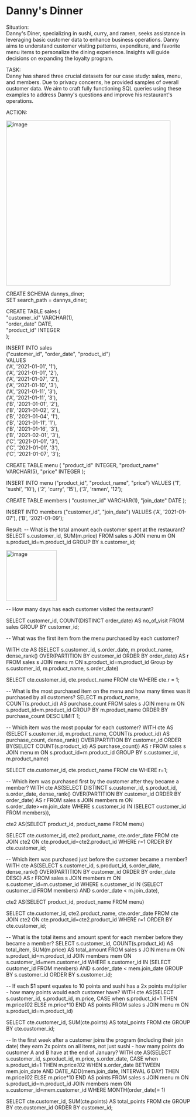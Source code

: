 # Danny's Dinner

Situation:  
Danny's Diner, specializing in sushi, curry, and ramen, seeks assistance in leveraging basic customer data to enhance business operations. Danny aims to understand customer visiting patterns, expenditure, and favorite menu items to personalize the dining experience. Insights will guide decisions on expanding the loyalty program.

TASK:  
Danny has shared three crucial datasets for our case study: sales, menu, and members. Due to privacy concerns, he provided samples of overall customer data. We aim to craft fully functioning SQL queries using these examples to address Danny's questions and improve his restaurant's operations.

ACTION:  

<img width="449" alt="image" src="https://github.com/Sweta-Sah/Case_Study-1--SQL/assets/132820867/f0a34e75-f759-47c5-a3d8-c5681d7c481e">  

CREATE SCHEMA dannys_diner;  
SET search_path = dannys_diner;  

CREATE TABLE sales (  
  "customer_id" VARCHAR(1),  
  "order_date" DATE,  
  "product_id" INTEGER  
);  

INSERT INTO sales  
  ("customer_id", "order_date", "product_id")  
VALUES  
  ('A', '2021-01-01', '1'),  
  ('A', '2021-01-01', '2'),  
  ('A', '2021-01-07', '2'),  
  ('A', '2021-01-10', '3'),  
  ('A', '2021-01-11', '3'),  
  ('A', '2021-01-11', '3'),  
  ('B', '2021-01-01', '2'),  
  ('B', '2021-01-02', '2'),  
  ('B', '2021-01-04', '1'),  
  ('B', '2021-01-11', '1'),  
  ('B', '2021-01-16', '3'),  
  ('B', '2021-02-01', '3'),  
  ('C', '2021-01-01', '3'),  
  ('C', '2021-01-01', '3'),  
  ('C', '2021-01-07', '3');  
   

CREATE TABLE menu (
  "product_id" INTEGER,
  "product_name" VARCHAR(5),
  "price" INTEGER
);

INSERT INTO menu
  ("product_id", "product_name", "price")
VALUES
  ('1', 'sushi', '10'),
  ('2', 'curry', '15'),
  ('3', 'ramen', '12');
  

CREATE TABLE members (
  "customer_id" VARCHAR(1),
  "join_date" DATE
);

INSERT INTO members
  ("customer_id", "join_date")
VALUES
  ('A', '2021-01-07'),
  ('B', '2021-01-09');

Result:
-- What is the total amount each customer spent at the restaurant?
SELECT s.customer_id, SUM(m.price)
FROM sales s
JOIN menu m
ON s.product_id=m.product_id
GROUP BY s.customer_id;

<img width="138" alt="image" src="https://github.com/Sweta-Sah/Case_Study-1--SQL/assets/132820867/1b836d61-30d0-4566-8c70-3ff72c6c2f2e">

-- How many days has each customer visited the restaurant?

SELECT customer_id, COUNT(DISTINCT order_date) AS no_of_visit
FROM sales
GROUP BY customer_id;

-- What was the first item from the menu purchased by each customer?

WITH cte AS (SELECT s.customer_id, s.order_date, m.product_name,
dense_rank() OVER(PARTITION BY customer_id ORDER BY order_date) AS r
FROM sales s
JOIN menu m
ON s.product_id=m.product_id
Group by s.customer_id, m.product_name, s.order_date)

SELECT cte.customer_id, cte.product_name
FROM cte
WHERE cte.r = 1;

-- What is the most purchased item on the menu and how many times was it purchased by all customers?
SELECT m.product_name, COUNT(s.product_id) AS purchase_count
FROM sales s
JOIN menu m
ON s.product_id=m.product_id
GROUP BY m.product_name
ORDER BY purchase_count DESC
LIMIT 1;

-- Which item was the most popular for each customer?
WITH cte AS (SELECT s.customer_id, m.product_name, COUNT(s.product_id) AS purchase_count,
dense_rank() OVER(PARTITION BY customer_id ORDER BY(SELECT COUNT(s.product_id) AS purchase_count)) AS r
FROM sales s
JOIN menu m
ON s.product_id=m.product_id
GROUP BY s.customer_id, m.product_name)

SELECT cte.customer_id, cte.product_name
FROM cte
WHERE r=1;

-- Which item was purchased first by the customer after they became a member?
WITH cte AS(SELECT DISTINCT s.customer_id, s.product_id, s.order_date,
dense_rank() OVER(PARTITION BY customer_id ORDER BY order_date) AS r
FROM sales s
JOIN members m
ON s.order_date>=m.join_date
WHERE s.customer_id IN (SELECT customer_id FROM members)),

cte2 AS(SELECT product_id, product_name FROM menu)

SELECT cte.customer_id, cte2.product_name, cte.order_date
FROM cte
JOIN cte2 ON cte.product_id=cte2.product_id
WHERE r=1
ORDER BY cte.customer_id;

-- Which item was purchased just before the customer became a member?
WITH cte AS(SELECT s.customer_id, s.product_id, s.order_date,
dense_rank() OVER(PARTITION BY customer_id ORDER BY order_date DESC) AS r
FROM sales s
JOIN members m
ON s.customer_id=m.customer_id
WHERE s.customer_id IN (SELECT customer_id FROM members) AND s.order_date < m.join_date),

cte2 AS(SELECT product_id, product_name FROM menu)

SELECT cte.customer_id, cte2.product_name, cte.order_date
FROM cte
JOIN cte2 ON cte.product_id=cte2.product_id
WHERE r=1
ORDER BY cte.customer_id;

-- What is the total items and amount spent for each member before they became a member?
SELECT s.customer_id, COUNT(s.product_id) AS total_item, SUM(m.price) AS total_amount
FROM sales s
JOIN menu m
ON s.product_id=m.product_id
JOIN members mem
ON s.customer_id=mem.customer_id
WHERE s.customer_id IN (SELECT customer_id FROM members) AND s.order_date < mem.join_date
GROUP BY s.customer_id
ORDER BY s.customer_id;

-- If each $1 spent equates to 10 points and sushi has a 2x points multiplier - how many points would each customer have?
WITH cte AS(SELECT s.customer_id, s.product_id, m.price,
CASE when s.product_id=1 THEN m.price*10*2 ELSE m.price*10 END AS points 
FROM sales s
JOIN menu m
ON s.product_id=m.product_id)

SELECT cte.customer_id, SUM(cte.points) AS total_points
FROM cte
GROUP BY cte.customer_id;

-- In the first week after a customer joins the program (including their join date) they earn 2x points on all items, not just sushi - how many points do customer A and B have at the end of January?
WITH cte AS(SELECT s.customer_id, s.product_id, m.price, s.order_date,
CASE when s.product_id=1 THEN m.price*10*2 
WHEN s.order_date BETWEEN mem.join_date AND DATE_ADD(mem.join_date, INTERVAL 6 DAY) THEN m.price*10*2 
ELSE m.price*10 END AS points 
FROM sales s
JOIN menu m
ON s.product_id=m.product_id
JOIN members mem
ON s.customer_id=mem.customer_id
WHERE MONTH(order_date)= 1)

SELECT cte.customer_id, SUM(cte.points) AS total_points
FROM cte
GROUP BY cte.customer_id
ORDER BY customer_id;
